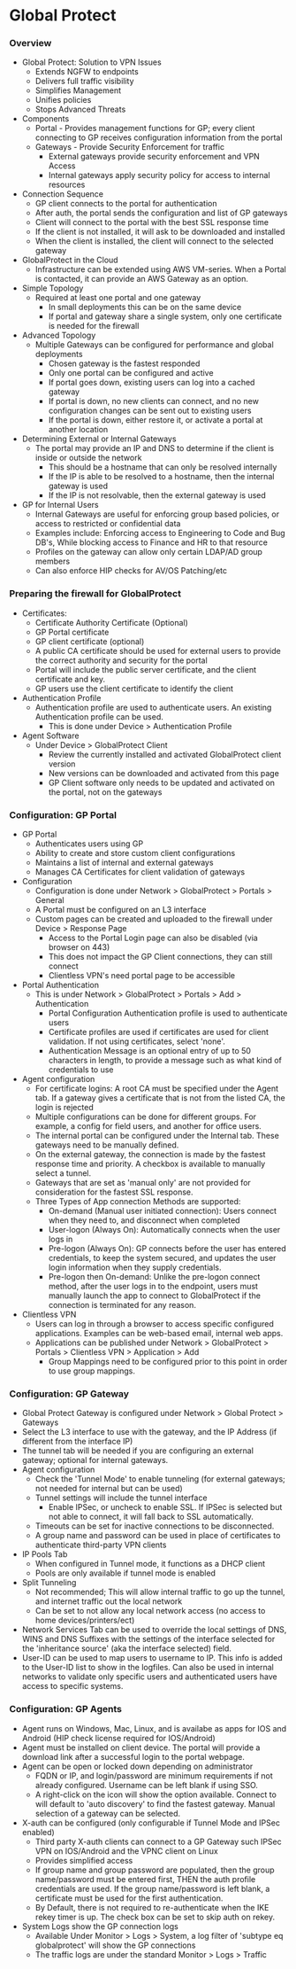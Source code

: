 # Global Protect

### Overview
* Global Protect: Solution to VPN Issues
  * Extends NGFW to endpoints
  * Delivers full traffic visibility
  * Simplifies Management
  * Unifies policies
  * Stops Advanced Threats
* Components
  * Portal - Provides management functions for GP; every client connecting to GP receives configuration information from the portal
  * Gateways - Provide Security Enforcement for traffic
    * External gateways provide security enforcement and VPN Access
    * Internal gateways apply security policy for access to internal resources
* Connection Sequence
  * GP client connects to the portal for authentication
  * After auth, the portal sends the configuration and list of GP gateways
  * Client will connect to the portal with the best SSL response time
  * If the client is not installed, it will ask to be downloaded and installed
  * When the client is installed, the client will connect to the selected gateway
* GlobalProtect in the Cloud
  * Infrastructure can be extended using AWS VM-series. When a Portal is contacted, it can provide an AWS Gateway as an option.
* Simple Topology
  * Required at least one portal and one gateway
    * In small deployments this can be on the same device
    * If portal and gateway share a single system, only one certificate is needed for the firewall
* Advanced Topology
  * Multiple Gateways can be configured for performance and global deployments
    * Chosen gateway is the fastest responded
    * Only one portal can be configured and active
    * If portal goes down, existing users can log into a cached gateway
    * If portal is down, no new clients can connect, and no new configuration changes can be sent out to existing users
    * If the portal is down, either restore it, or activate a portal at another location
* Determining External or Internal Gateways
  * The portal may provide an IP and DNS to determine if the client is inside or outside the network
    * This should be a hostname that can only be resolved internally
    * If the IP is able to be resolved to a hostname, then the internal gateway is used
    * If the IP is not resolvable, then the external gateway is used
* GP for Internal Users
  * Internal Gateways are useful for enforcing group based policies, or access to restricted or confidential data
  * Examples include: Enforcing access to Engineering to Code and Bug DB's, While blocking access to Finance and HR to that resource
  * Profiles on the gateway can allow only certain LDAP/AD group members
  * Can also enforce HIP checks for AV/OS Patching/etc

### Preparing the firewall for GlobalProtect
* Certificates:
  * Certificate Authority Certificate (Optional)
  * GP Portal certificate
  * GP client certificate (optional)
  * A public CA certificate should be used for external users to provide the correct authority and security for the portal
  * Portal will include the public server certificate, and the client certificate and key.
  * GP users use the client certificate to identify the client
* Authentication Profile
  * Authentication profile are used to authenticate users. An existing Authentication profile can be used.
    * This is done under Device > Authentication Profile
* Agent Software
  * Under Device > GlobalProtect Client
    * Review the currently installed and activated GlobalProtect client version
    * New versions can be downloaded and activated from this page
    * GP Client software only needs to be updated and activated on the portal, not on the gateways
    
### Configuration: GP Portal
* GP Portal
    * Authenticates users using GP
    * Ability to create and store custom client configurations
    * Maintains a list of internal and external gateways
    * Manages CA Certificates for client validation of gateways
* Configuration
    * Configuration is done under Network > GlobalProtect > Portals > General
    * A Portal must be configured on an L3 interface
    * Custom pages can be created and uploaded to the firewall under Device > Response Page
      * Access to the Portal Login page can also be disabled (via browser on 443)
      * This does not impact the GP Client connections, they can still connect
      * Clientless VPN's need portal page to be accessible
* Portal Authentication
  * This is under Network > GlobalProtect > Portals > Add > Authentication
    * Portal Configuration Authentication profile is used to authenticate users
    * Certificate profiles are used if certificates are used for client validation. If not using certificates, select 'none'.
    * Authentication Message is an optional entry of up to 50 characters in length, to provide a message such as what kind of credentials to use
* Agent configuration
  * For certificate logins: A root CA must be specified under the Agent tab. If a gateway gives a certificate that is not from the listed CA, the login is rejected
  * Multiple configurations can be done for different groups. For example, a config for field users, and another for office users.
  * The internal portal can be configured under the Internal tab. These gateways need to be manually defined.
  * On the external gateway, the connection is made by the fastest response time and priority. A checkbox is available to manually select a tunnel.
  * Gateways that are set as 'manual only' are not provided for consideration for the fastest SSL response.
  * Three Types of App connection Methods are supported:
    * On-demand (Manual user initiated connection): Users connect when they need to, and disconnect when completed
    * User-logon (Always On): Automatically connects when the user logs in
    * Pre-logon (Always On): GP connects before the user has entered credentials, to keep the system secured, and updates the user login information when they supply credentials.
    * Pre-logon then On-demand: Unlike the pre-logon connect method, after the user logs in to the endpoint, users must manually launch the app to connect to GlobalProtect if the connection is terminated for any reason.
* Clientless VPN
  * Users can log in through a browser to access specific configured applications. Examples can be web-based email, internal web apps.
  * Applications can be published under Network > GlobalProtect > Portals > Clientless VPN > Application > Add
    * Group Mappings need to be configured prior to this point in order to use group mappings.
    
### Configuration: GP Gateway
* Global Protect Gateway is configured under Network > Global Protect > Gateways
* Select the L3 interface to use with the gateway, and the IP Address (if different from the interface IP)
* The tunnel tab will be needed if you are configuring an external gateway; optional for internal gateways.
* Agent configuration
  * Check the 'Tunnel Mode' to enable tunneling (for external gateways; not needed for internal but can be used)
  * Tunnel settings will include the tunnel interface
    * Enable IPSec, or uncheck to enable SSL. If IPSec is selected but not able to connect, it will fall back to SSL automatically.
  * Timeouts can be set for inactive connections to be disconnected.
  * A group name and password can be used in place of certificates to authenticate third-party VPN clients
* IP Pools Tab 
  * When configured in Tunnel mode, it functions as a DHCP client
  * Pools are only available if tunnel mode is enabled
* Split Tunneling
  * Not recommended; This will allow internal traffic to go up the tunnel, and internet traffic out the local network
  * Can be set to not allow any local network access (no access to home devices/printers/ect)
* Network Services Tab can be used to override the local settings of DNS, WINS and DNS Suffixes with the settings of the interface selected for the 'inheritance source' (aka the interface selected) field.
* User-ID can be used to map users to username to IP. This info is added to the User-ID list to show in the logfiles. Can also be used in internal networks to validate only specific users and authenticated users have access to specific systems.

### Configuration: GP Agents
* Agent runs on Windows, Mac, Linux, and is availabe as apps for IOS and Android (HIP check license required for IOS/Android)
* Agent must be installed on client device. The portal will provide a download link after a successful login to the portal webpage.
* Agent can be open or locked down depending on administrator
  * FQDN or IP, and login/password are minimum requirements if not already configured. Username can be left blank if using SSO.
  * A right-click on the icon will show the option available. Connect to will default to 'auto discovery' to find the fastest gateway. Manual selection of a gateway can be selected.
* X-auth can be configured (only configurable if Tunnel Mode and IPSec enabled)
  * Third party X-auth clients can connect to a GP Gateway such IPSec VPN on IOS/Android and the VPNC client on Linux
  * Provides simplified access
  * If group name and group password are populated, then the group name/password must be entered first, THEN the auth profile credentials are used. If the group name/password is left blank, a certificate must be used for the first authentication.
  * By Default, there is not required to re-authenticate when the IKE rekey timer is up. The check box can be set to skip auth on rekey.
* System Logs show the GP connection logs
  * Available Under Monitor > Logs > System, a log filter of 'subtype eq globalprotect' will show the GP connections
  * The traffic logs are under the standard Monitor > Logs > Traffic
